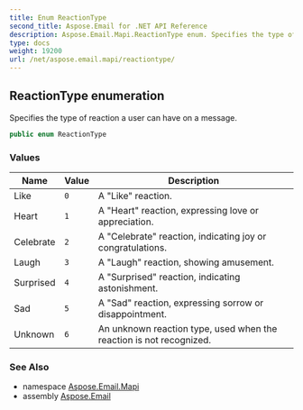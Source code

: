 ```yaml
---
title: Enum ReactionType
second_title: Aspose.Email for .NET API Reference
description: Aspose.Email.Mapi.ReactionType enum. Specifies the type of reaction a user can have on a message
type: docs
weight: 19200
url: /net/aspose.email.mapi/reactiontype/
---
```

## ReactionType enumeration

Specifies the type of reaction a user can have on a message.

```csharp
public enum ReactionType
```

### Values

| Name | Value | Description |
| --- | --- | --- |
| Like | `0` | A "Like" reaction. |
| Heart | `1` | A "Heart" reaction, expressing love or appreciation. |
| Celebrate | `2` | A "Celebrate" reaction, indicating joy or congratulations. |
| Laugh | `3` | A "Laugh" reaction, showing amusement. |
| Surprised | `4` | A "Surprised" reaction, indicating astonishment. |
| Sad | `5` | A "Sad" reaction, expressing sorrow or disappointment. |
| Unknown | `6` | An unknown reaction type, used when the reaction is not recognized. |

### See Also

* namespace [Aspose.Email.Mapi](../../aspose.email.mapi/)
* assembly [Aspose.Email](../../)


